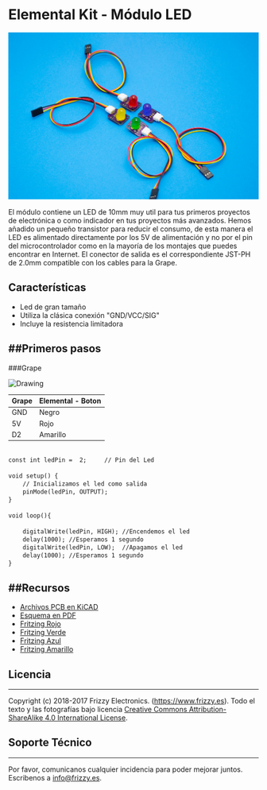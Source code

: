 # Elemental Kit - Módulo LED

![Texto alternativo](images/led.jpg "Modulo de boton básico")

El módulo contiene un LED de 10mm muy util para tus primeros proyectos de electrónica o como indicador en tus proyectos más avanzados. Hemos añadido un pequeño transistor para reducir el consumo, de esta manera el LED es alimentado directamente por los 5V de alimentación y no por el pin del microcontrolador como en la mayoría de los montajes que puedes encontrar en Internet. El conector de salida es el correspondiente JST-PH de 2.0mm compatible con los cables para la Grape.

## Características

* Led de gran tamaño
* Utiliza la clásica conexión "GND/VCC/SIG"
* Incluye la resistencia limitadora

##Primeros pasos
--------

###Grape


<img src="../images/montaje_led.png" alt="Drawing" style="width: 400px;"/>

| Grape | Elemental - Boton |
| ----- | ----------------- |
| GND   | Negro             |
| 5V    | Rojo              |
| D2    | Amarillo          |


```arduino

const int ledPin =  2;     // Pin del Led

void setup() {
    // Inicializamos el led como salida
    pinMode(ledPin, OUTPUT);
}

void loop(){

    digitalWrite(ledPin, HIGH); //Encendemos el led
    delay(1000); //Esperamos 1 segundo
    digitalWrite(ledPin, LOW);  //Apagamos el led
    delay(1000); //Esperamos 1 segundo
}
```


##Recursos
-------

-   [Archivos PCB en KiCAD](https://github.com/FrizzyElectronics/BasicModule)
-   [Esquema en PDF](https://raw.githubusercontent.com/FrizzyElectronics/BasicModule-II/master/pdf/BasicModule.pdf "File:BasicModule.pdf")
-   [Fritzing Rojo](https://raw.githubusercontent.com/FrizzyElectronics/AtomModulesFritzingParts/master/FritzingParts/Atom_Led_Red.fzpz "File:Atom_Led_Red.fzpz")
-   [Fritzing Verde](https://raw.githubusercontent.com/FrizzyElectronics/AtomModulesFritzingParts/master/FritzingParts/Atom_Led_Green.fzpz "File:Atom_Led_Green.fzpz")
-   [Fritzing Azul](https://raw.githubusercontent.com/FrizzyElectronics/AtomModulesFritzingParts/master/FritzingParts/Atom_Led_Blue.fzpz "File:Atom_Led_Blue.fzpz")
-   [Fritzing Amarillo](https://raw.githubusercontent.com/FrizzyElectronics/AtomModulesFritzingParts/master/FritzingParts/Atom_Led_Yellow.fzpz "File:Atom_Led_Yellow.fzpz")

## Licencia
-------
Copyright (c) 2018-2017 Frizzy Electronics. (https://www.frizzy.es). Todo el texto y las fotografías bajo licencia <a rel="license" href="http://creativecommons.org/licenses/by-sa/4.0/">Creative Commons Attribution-ShareAlike 4.0 International License</a>. <a rel="license" href="http://creativecommons.org/licenses/by-sa/4.0/"> </a>

## Soporte Técnico
-------
Por favor, comunicanos cualquier incidencia para poder mejorar juntos. Escribenos a [info@frizzy.es](info@frizzy.es). 

